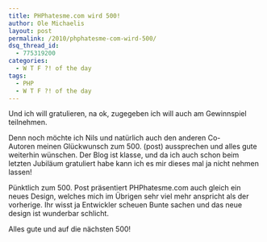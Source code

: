 ```yaml
---
title: PHPhatesme.com wird 500!
author: Ole Michaelis
layout: post
permalink: /2010/phphatesme-com-wird-500/
dsq_thread_id:
  - 775319200
categories:
  - W T F ?! of the day
tags:
  - PHP
  - W T F ?! of the day
---
```


Und ich will gratulieren, na ok, zugegeben ich will auch am Gewinnspiel teilnehmen.

Denn noch möchte ich Nils und natürlich auch den anderen Co-Autoren meinen Glückwunsch zum 500. (post) aussprechen und alles gute weiterhin wünschen. Der Blog ist klasse, und da ich auch schon beim letzten Jubiläum gratuliert habe kann ich es mir dieses mal ja nicht nehmen lassen!

Pünktlich zum 500. Post präsentiert PHPhatesme.com auch gleich ein neues Design, welches mich im Übrigen sehr viel mehr anspricht als der vorherige. Ihr wisst ja Entwickler scheuen Bunte sachen und das neue design ist wunderbar schlicht.

Alles gute und auf die nächsten 500!

